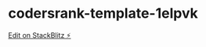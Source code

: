 # codersrank-template-1elpvk

[Edit on StackBlitz ⚡️](https://stackblitz.com/edit/codersrank-template-1elpvk)
